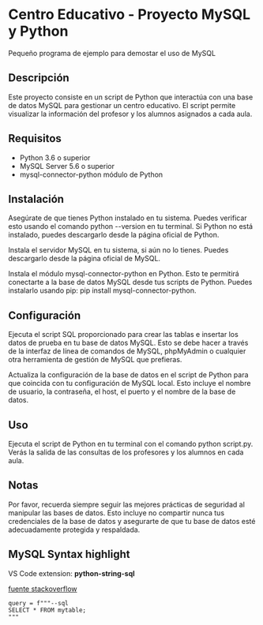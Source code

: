 # Centro Educativo - Proyecto MySQL y Python

Pequeño programa de ejemplo para demostar el uso de MySQL

## Descripción

Este proyecto consiste en un script de Python que interactúa con una base de datos MySQL para gestionar un centro educativo. El script permite visualizar la información del profesor y los alumnos asignados a cada aula.

## Requisitos

- Python 3.6 o superior
- MySQL Server 5.6 o superior
- mysql-connector-python módulo de Python

## Instalación

Asegúrate de que tienes Python instalado en tu sistema. Puedes verificar esto usando el comando python --version en tu terminal. Si Python no está instalado, puedes descargarlo desde la página oficial de Python.

Instala el servidor MySQL en tu sistema, si aún no lo tienes. Puedes descargarlo desde la página oficial de MySQL.

Instala el módulo mysql-connector-python en Python. Esto te permitirá conectarte a la base de datos MySQL desde tus scripts de Python. Puedes instalarlo usando pip: pip install mysql-connector-python.

## Configuración

Ejecuta el script SQL proporcionado para crear las tablas e insertar los datos de prueba en tu base de datos MySQL. Esto se debe hacer a través de la interfaz de línea de comandos de MySQL, phpMyAdmin o cualquier otra herramienta de gestión de MySQL que prefieras.

Actualiza la configuración de la base de datos en el script de Python para que coincida con tu configuración de MySQL local. Esto incluye el nombre de usuario, la contraseña, el host, el puerto y el nombre de la base de datos.

## Uso

Ejecuta el script de Python en tu terminal con el comando python script.py. Verás la salida de las consultas de los profesores y los alumnos en cada aula.

## Notas

Por favor, recuerda siempre seguir las mejores prácticas de seguridad al manipular las bases de datos. Esto incluye no compartir nunca tus credenciales de la base de datos y asegurarte de que tu base de datos esté adecuadamente protegida y respaldada.

## MySQL Syntax highlight

VS Code extension: **python-string-sql**

[fuente stackoverflow](https://stackoverflow.com/questions/51534758/visual-studio-code-sql-syntax-highlighting-in-py-files)

    query = f"""--sql
    SELECT * FROM mytable;
    """
